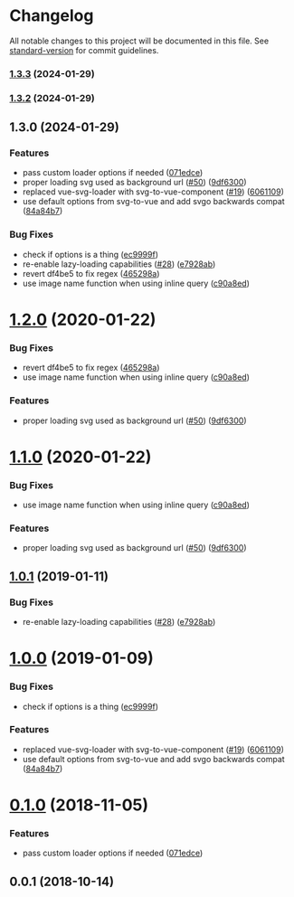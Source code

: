 # Changelog

All notable changes to this project will be documented in this file. See [standard-version](https://github.com/conventional-changelog/standard-version) for commit guidelines.

### [1.3.3](https://github.com/Two-Faces/nuxt-svg-loader/compare/v1.3.2...v1.3.3) (2024-01-29)

### [1.3.2](https://github.com/Two-Faces/nuxt-svg-loader/compare/v1.3.0...v1.3.2) (2024-01-29)

## 1.3.0 (2024-01-29)


### Features

* pass custom loader options if needed ([071edce](https://github.com/Two-Faces/nuxt-svg-loader/commit/071edcec2c2371510dd7c2724110ab021eddd037))
* proper loading svg used as background url ([#50](https://github.com/Two-Faces/nuxt-svg-loader/issues/50)) ([9df6300](https://github.com/Two-Faces/nuxt-svg-loader/commit/9df630024f20f07b7ec302169617976a77ffa67a))
* replaced vue-svg-loader with svg-to-vue-component ([#19](https://github.com/Two-Faces/nuxt-svg-loader/issues/19)) ([6061109](https://github.com/Two-Faces/nuxt-svg-loader/commit/606110939246b3c19ca9922462b76427eba48f9f))
* use default options from svg-to-vue and add svgo backwards compat ([84a84b7](https://github.com/Two-Faces/nuxt-svg-loader/commit/84a84b744da46154f7e51adc40ea74ecb01e3f9b))


### Bug Fixes

* check if options is a thing ([ec9999f](https://github.com/Two-Faces/nuxt-svg-loader/commit/ec9999f05146071ba3bfc291c943ed4eb109dce5))
* re-enable lazy-loading capabilities ([#28](https://github.com/Two-Faces/nuxt-svg-loader/issues/28)) ([e7928ab](https://github.com/Two-Faces/nuxt-svg-loader/commit/e7928ab7e11c96c6838f44137b0f232509f1a301))
* revert df4be5 to fix regex ([465298a](https://github.com/Two-Faces/nuxt-svg-loader/commit/465298a66565c72dcdace693fe6a68ed6f960baf))
* use image name function when using inline query ([c90a8ed](https://github.com/Two-Faces/nuxt-svg-loader/commit/c90a8ed33d0ef17534d56a852975a1abbbe0902d))

<a name="1.2.0"></a>
# [1.2.0](https://github.com/Developmint/nuxt-svg-loader/compare/v1.0.1...v1.2.0) (2020-01-22)


### Bug Fixes

* revert df4be5 to fix regex ([465298a](https://github.com/Developmint/nuxt-svg-loader/commit/465298a))
* use image name function when using inline query ([c90a8ed](https://github.com/Developmint/nuxt-svg-loader/commit/c90a8ed))


### Features

* proper loading svg used as background url ([#50](https://github.com/Developmint/nuxt-svg-loader/issues/50)) ([9df6300](https://github.com/Developmint/nuxt-svg-loader/commit/9df6300))



<a name="1.1.0"></a>
# [1.1.0](https://github.com/Developmint/nuxt-svg-loader/compare/v1.0.1...v1.1.0) (2020-01-22)


### Bug Fixes

* use image name function when using inline query ([c90a8ed](https://github.com/Developmint/nuxt-svg-loader/commit/c90a8ed))


### Features

* proper loading svg used as background url ([#50](https://github.com/Developmint/nuxt-svg-loader/issues/50)) ([9df6300](https://github.com/Developmint/nuxt-svg-loader/commit/9df6300))



<a name="1.0.1"></a>
## [1.0.1](https://github.com/Developmint/nuxt-svg-loader/compare/v1.0.0...v1.0.1) (2019-01-11)


### Bug Fixes

* re-enable lazy-loading capabilities ([#28](https://github.com/Developmint/nuxt-svg-loader/issues/28)) ([e7928ab](https://github.com/Developmint/nuxt-svg-loader/commit/e7928ab))



<a name="1.0.0"></a>
# [1.0.0](https://github.com/Developmint/nuxt-svg-loader/compare/v0.1.0...v1.0.0) (2019-01-09)


### Bug Fixes

* check if options is a thing ([ec9999f](https://github.com/Developmint/nuxt-svg-loader/commit/ec9999f))


### Features

* replaced vue-svg-loader with svg-to-vue-component ([#19](https://github.com/Developmint/nuxt-svg-loader/issues/19)) ([6061109](https://github.com/Developmint/nuxt-svg-loader/commit/6061109))
* use default options from svg-to-vue and add svgo backwards compat ([84a84b7](https://github.com/Developmint/nuxt-svg-loader/commit/84a84b7))



<a name="0.1.0"></a>
# [0.1.0](https://github.com/Developmint/nuxt-svg-loader/compare/v0.0.1...v0.1.0) (2018-11-05)


### Features

* pass custom loader options if needed ([071edce](https://github.com/Developmint/nuxt-svg-loader/commit/071edce))



<a name="0.0.1"></a>
## 0.0.1 (2018-10-14)
